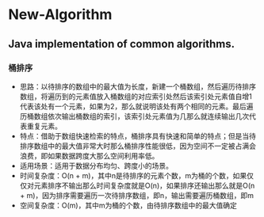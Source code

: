 # New-Algorithm
Java implementation of common algorithms.
---
### 桶排序
+ 思路：以待排序的数组中的最大值为长度，新建一个桶数组，然后遍历待排序数组，将遍历到的元素值放入桶数组的对应索引处然后该索引处元素值自增1代表该处有一个元素，如果为2，那么就说明该处有两个相同的元素。最后遍历桶数组依次输出桶数组的索引，该索引处元素值为几那么就连续输出几次代表重复元素。
+ 特点：借助于数组快速检索的特点，桶排序具有快速和简单的特点；但是当待排序数组中的最大值非常大时那么桶排序性能很低，因为空间不一定被占满会浪费，即如果数据跨度大那么空间利用率低。
+ 适用场景：适用于数据分布均匀、跨度小的场景。
+ 时间复杂度：O(n + m)，其中n是待排序的元素个数，m为桶的个数，如果仅仅对元素排序不输出那么时间复杂度就是O(n)，如果排序还输出那么就是O(n + m)，因为排序需要遍历一次待排序数组，即n，输出需要遍历桶数组，即m
+ 空间复杂度：O(m)，其中m为桶的个数，由待排序数组中的最大值确定
